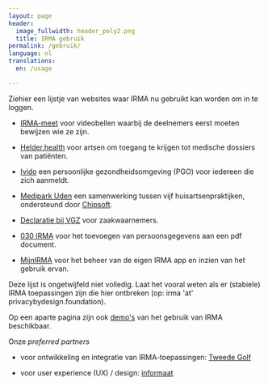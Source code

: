 ```yaml
---
layout: page
header:
  image_fullwidth: header_poly2.png
  title: IRMA gebruik
permalink: /gebruik/
language: nl
translations:
  en: /usage

---
```


Ziehier een lijstje van websites waar IRMA nu gebruikt kan worden om
in te loggen.

  * [IRMA-meet](https://irma-meet.nl/) voor videobellen waarbij de
    deelnemers eerst moeten bewijzen wie ze zijn.

  * [Helder.health](https://helder.health/) voor artsen om toegang te
    krijgen tot medische dossiers van pati&euml;nten.

  * [Ivido](https://platform.ivido.nl/) een persoonlijke gezondheidsomgeving
    (PGO) voor iedereen die zich aanmeldt.

  * [Medipark Uden](https://medipark.hix365.nl/) een samenwerking
    tussen vijf huisartsenpraktijken, ondersteund door
    [Chipsoft](https://www.chipsoft.nl/nieuws/371/Medipark-Uden-live-met-HiX).

  * [Declaratie bij VGZ](https://www.vgz.nl/irma#/) voor
    zaakwaarnemers.

  * [030 IRMA](https://www.030irma.nl/) voor het toevoegen van
    persoonsgegevens aan een pdf document.

  * [MijnIRMA](https://privacybydesign.foundation/mijnirma/) voor het
    beheer van de eigen IRMA app en inzien van het gebruik ervan.

Deze lijst is ongetwijfeld niet volledig. Laat het vooral weten als er
(stabiele) IRMA toepassingen zijn die hier ontbreken (op: irma 'at'
privacybydesign.foundation).

Op een aparte pagina zijn ook [demo's](/demo) van het gebruik van IRMA
beschikbaar.

Onze *preferred partners* 

* voor ontwikkeling en integratie van IRMA-toepassingen: [Tweede
  Golf](https://tweedegolf.nl/)

* voor user experience (UX) / design: [informaat](https://informaat.nl/nl)




